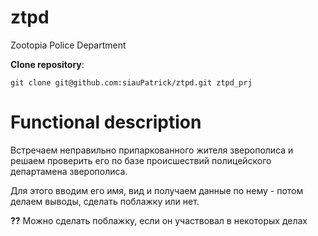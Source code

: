 # ztpd
Zootopia Police Department

**Clone repository**:
```shel
git clone git@github.com:siauPatrick/ztpd.git ztpd_prj
```

# Functional description
Встречаем неправильно припаркованного жителя зверополиса и решаем проверить его 
по базе происшествий полицейского департамена зверополиса.

Для этого вводим его имя, вид и получаем данные по нему - потом делаем выводы, 
сделать поблажку или нет.

**??**
Можно сделать поблажку, если он участвовал в некоторых делах
